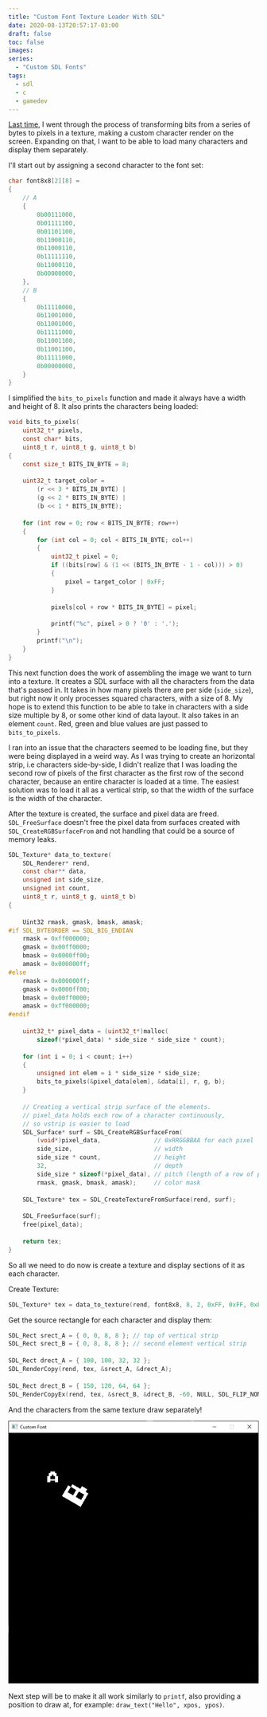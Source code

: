 ```yaml
---
title: "Custom Font Texture Loader With SDL"
date: 2020-08-13T20:57:17-03:00
draft: false
toc: false
images:
series:
  - "Custom SDL Fonts"
tags:
  - sdl
  - c
  - gamedev
---
```


[Last time](/posts/making-custom-fonts-with-sdl/), I went through the process of transforming bits from a series
of bytes to pixels in a texture, making a custom character render on the
screen. Expanding on that, I want to be able to load many characters and
display them separately.

I'll start out by assigning a second character to the font set:

```c
char font8x8[2][8] =
{
    // A
    {
        0b00111000,  
        0b01111100,  
        0b01101100,  
        0b11000110,  
        0b11000110,  
        0b11111110,  
        0b11000110,  
        0b00000000,  
    },
    // B
    {
	  	0b11110000,  
	  	0b11001000,  
	  	0b11001000,  
	  	0b11111000,  
	  	0b11001100,  
	  	0b11001100,  
	  	0b11111000,  
	  	0b00000000,  
    }
}
```

I simplified the `bits_to_pixels` function and made it always have a width
and height of 8. It also prints the characters being loaded:

```c
void bits_to_pixels(
    uint32_t* pixels,
    const char* bits,
    uint8_t r, uint8_t g, uint8_t b)
{
    const size_t BITS_IN_BYTE = 8;

    uint32_t target_color =
        (r << 3 * BITS_IN_BYTE) |
        (g << 2 * BITS_IN_BYTE) |
        (b << 1 * BITS_IN_BYTE);

    for (int row = 0; row < BITS_IN_BYTE; row++)
    {
        for (int col = 0; col < BITS_IN_BYTE; col++)
        {
            uint32_t pixel = 0;
            if ((bits[row] & (1 << (BITS_IN_BYTE - 1 - col))) > 0)
            {
				pixel = target_color | 0xFF;
            }

            pixels[col + row * BITS_IN_BYTE] = pixel;

			printf("%c", pixel > 0 ? '0' : '.');
        }
        printf("\n");
    }
}
```

This next function does the work of assembling the image we want to turn into
a texture. It creates a SDL surface with all the characters from the data
that's passed in. It takes in how many pixels there are per side
(`side_size`), but right now it only processes squared characters, with a
size of 8. My hope is to extend this function to be able to take in
characters with a side size multiple by 8, or some other kind of data layout.
It also takes in an element `count`. Red, green and blue values are just
passed to `bits_to_pixels`.

I ran into an issue that the characters seemed to be loading fine, but they
were being displayed in a weird way. As I was trying to create an horizontal
strip, i.e characters side-by-side, I didn't realize that I was loading the
second row of pixels of the first character as the first row of the second
character, because an entire character is loaded at a time. The easiest
solution was to load it all as a vertical strip, so that the width of the
surface is the width of the character.

After the texture is created, the surface and pixel data are freed.
`SDL_FreeSurface` doesn't free the pixel data from surfaces created with
`SDL_CreateRGBSurfaceFrom` and not handling that could be a source of memory
leaks.

```c
SDL_Texture* data_to_texture(
    SDL_Renderer* rend,
    const char** data,
    unsigned int side_size,
    unsigned int count,
    uint8_t r, uint8_t g, uint8_t b)
{

    Uint32 rmask, gmask, bmask, amask;
#if SDL_BYTEORDER == SDL_BIG_ENDIAN
    rmask = 0xff000000;
    gmask = 0x00ff0000;
    bmask = 0x0000ff00;
    amask = 0x000000ff;
#else
    rmask = 0x000000ff;
    gmask = 0x0000ff00;
    bmask = 0x00ff0000;
    amask = 0xff000000;
#endif

    uint32_t* pixel_data = (uint32_t*)malloc(
        sizeof(*pixel_data) * side_size * side_size * count);

    for (int i = 0; i < count; i++)
    {
        unsigned int elem = i * side_size * side_size;
        bits_to_pixels(&pixel_data[elem], &data[i], r, g, b);
    }

    // Creating a vertical strip surface of the elements.
    // pixel_data holds each row of a character continuously,
    // so vstrip is easier to load
    SDL_Surface* surf = SDL_CreateRGBSurfaceFrom(
        (void*)pixel_data,               // 0xRRGGBBAA for each pixel
        side_size,                       // width
        side_size * count,               // height
        32,                              // depth
        side_size * sizeof(*pixel_data), // pitch (length of a row of pixels in bytes)
        rmask, gmask, bmask, amask);     // color mask

    SDL_Texture* tex = SDL_CreateTextureFromSurface(rend, surf);

    SDL_FreeSurface(surf);
    free(pixel_data);

    return tex;
}
```

So all we need to do now is create a texture and display sections of it as
each character.

Create Texture:
```c
SDL_Texture* tex = data_to_texture(rend, font8x8, 8, 2, 0xFF, 0xFF, 0xFF);
```

Get the source rectangle for each character and display them:
```c
SDL_Rect srect_A = { 0, 0, 8, 8 }; // top of vertical strip
SDL_Rect srect_B = { 0, 8, 8, 8 }; // second element vertical strip

SDL_Rect drect_A = { 100, 100, 32, 32 };
SDL_RenderCopy(rend, tex, &srect_A, &drect_A);

SDL_Rect drect_B = { 150, 120, 64, 64 };
SDL_RenderCopyEx(rend, tex, &srect_B, &drect_B, -60, NULL, SDL_FLIP_NONE);
```

And the characters from the same texture draw separately!

![window](window.jpg)

Next step will be to make it all work similarly to `printf`, also providing a
position to draw at, for example: `draw_text("Hello", xpos, ypos)`.